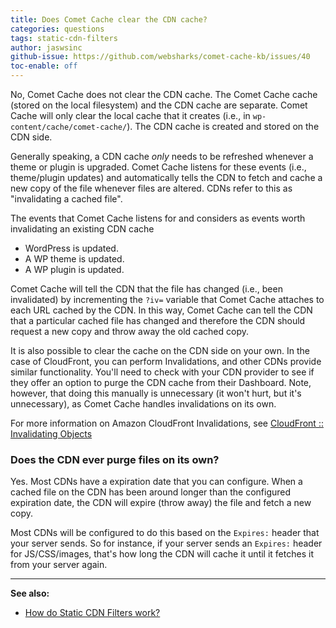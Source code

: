 ```yaml
---
title: Does Comet Cache clear the CDN cache?
categories: questions
tags: static-cdn-filters
author: jaswsinc
github-issue: https://github.com/websharks/comet-cache-kb/issues/40
toc-enable: off
---
```


No, Comet Cache does not clear the CDN cache. The Comet Cache cache (stored on the local filesystem) and the CDN cache are separate. Comet Cache will only clear the local cache that it creates (i.e., in `wp-content/cache/comet-cache/`). The CDN cache is created and stored on the CDN side.

Generally speaking, a CDN cache _only_ needs to be refreshed whenever a theme or plugin is upgraded. Comet Cache listens for these events (i.e., theme/plugin updates) and automatically tells the CDN to fetch and cache a new copy of the file whenever files are altered. CDNs refer to this as "invalidating a cached file".

The events that Comet Cache listens for and considers as events worth invalidating an existing CDN cache

- WordPress is updated.
- A WP theme is updated.
- A WP plugin is updated.

Comet Cache will tell the CDN that the file has changed (i.e., been invalidated) by incrementing the `?iv=` variable that Comet Cache attaches to each URL cached by the CDN. In this way, Comet Cache can tell the CDN that a particular cached file has changed and therefore the CDN should request a new copy and throw away the old cached copy.

It is also possible to clear the cache on the CDN side on your own. In the case of CloudFront, you can perform Invalidations, and other CDNs provide similar functionality. You'll need to check with your CDN provider to see if they offer an option to purge the CDN cache from their Dashboard. Note, however, that doing this manually is unnecessary (it won't hurt, but it's unnecessary), as Comet Cache handles invalidations on its own.

For more information on Amazon CloudFront Invalidations, see [CloudFront :: Invalidating Objects](http://docs.aws.amazon.com/AmazonCloudFront/latest/DeveloperGuide/Invalidation.html)

### Does the CDN ever purge files on its own?

Yes. Most CDNs have a expiration date that you can configure. When a cached file on the CDN has been around longer than the configured expiration date, the CDN will expire (throw away) the file and fetch a new copy.

Most CDNs will be configured to do this based on the `Expires:` header that your server sends. So for instance, if your server sends an `Expires:` header for JS/CSS/images, that's how long the CDN will cache it until it fetches it from your server again.

---

**See also:**

- [How do Static CDN Filters work?](http://cometcache.com/kb-article/how-do-static-cdn-filters-work/)
